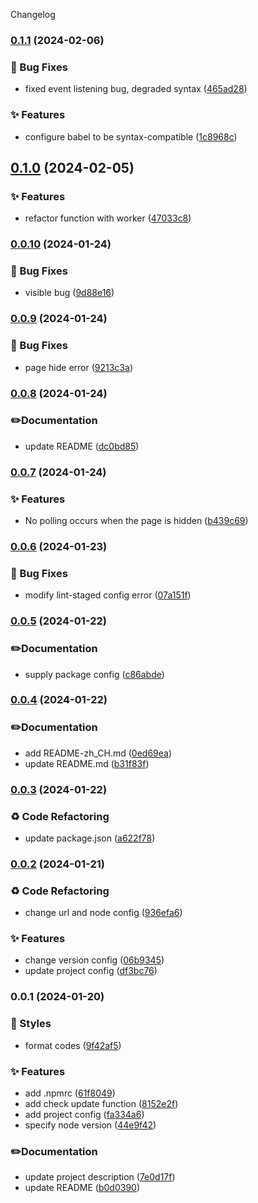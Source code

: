 Changelog
### [0.1.1](https://github.com/SWSJTX/check-dist-update/compare/v0.1.0...v0.1.1) (2024-02-06)


### 🐛 Bug Fixes

* fixed event listening bug, degraded syntax ([465ad28](https://github.com/SWSJTX/check-dist-update/commit/465ad28a3d9e723d6ee37131546fffbaf56746bb))


### ✨ Features

* configure babel to be syntax-compatible ([1c8968c](https://github.com/SWSJTX/check-dist-update/commit/1c8968c3b666dea0c50ab4df8384db8bf71fa252))

## [0.1.0](https://github.com/SWSJTX/check-dist-update/compare/v0.0.10...v0.1.0) (2024-02-05)


### ✨ Features

* refactor function with worker ([47033c8](https://github.com/SWSJTX/check-dist-update/commit/47033c8ce7f6eb638fdec09ab23138b3d2058549))

### [0.0.10](https://github.com/SWSJTX/check-dist-update/compare/v0.0.9...v0.0.10) (2024-01-24)


### 🐛 Bug Fixes

* visible bug ([9d88e16](https://github.com/SWSJTX/check-dist-update/commit/9d88e1618fc55c7e458d0801b853636c16b4398a))

### [0.0.9](https://github.com/SWSJTX/check-dist-update/compare/v0.0.8...v0.0.9) (2024-01-24)


### 🐛 Bug Fixes

* page hide error ([9213c3a](https://github.com/SWSJTX/check-dist-update/commit/9213c3a5cde0371c75eaa2753cfca51f9742c68b))

### [0.0.8](https://github.com/SWSJTX/check-dist-update/compare/v0.0.7...v0.0.8) (2024-01-24)


### ✏️Documentation

* update README ([dc0bd85](https://github.com/SWSJTX/check-dist-update/commit/dc0bd8571ff2cfa2bebbbb790d6a9d8d3a15eddb))

### [0.0.7](https://github.com/SWSJTX/check-dist-update/compare/v0.0.6...v0.0.7) (2024-01-24)


### ✨ Features

* No polling occurs when the page is hidden ([b439c69](https://github.com/SWSJTX/check-dist-update/commit/b439c69bf99ce970abb6a260e90fe6e0fbdefa6f))

### [0.0.6](https://github.com/SWSJTX/check-dist-update/compare/v0.0.5...v0.0.6) (2024-01-23)


### 🐛 Bug Fixes

* modify lint-staged config error ([07a151f](https://github.com/SWSJTX/check-dist-update/commit/07a151f7d9391a53339c7c16af9b6ff7a083b8ce))

### [0.0.5](https://github.com/SWSJTX/check-dist-update/compare/v0.0.4...v0.0.5) (2024-01-22)


### ✏️Documentation

* supply package config ([c86abde](https://github.com/SWSJTX/check-dist-update/commit/c86abded57b09345fa71831a5a9b7a4f1f054547))

### [0.0.4](https://github.com/SWSJTX/check-dist-update/compare/v0.0.3...v0.0.4) (2024-01-22)


### ✏️Documentation

* add README-zh_CH.md ([0ed69ea](https://github.com/SWSJTX/check-dist-update/commit/0ed69ea50fee25db057870d742f6cc7115716a16))
* update README.md ([b31f83f](https://github.com/SWSJTX/check-dist-update/commit/b31f83f98e386412cbaef2d8df29a6082f36be84))

### [0.0.3](https://github.com/SWSJTX/check-dist-update/compare/v0.0.2...v0.0.3) (2024-01-22)


### ♻️ Code Refactoring

* update package.json ([a622f78](https://github.com/SWSJTX/check-dist-update/commit/a622f78b74e08be98caec1e01e8f1c5d6baf1db3))

### [0.0.2](https://github.com/SWSJTX/check-dist-update/compare/v0.0.1...v0.0.2) (2024-01-21)


### ♻️ Code Refactoring

* change url and node config ([936efa6](https://github.com/SWSJTX/check-dist-update/commit/936efa6140ae439f00782ed3198516af4108be7b))


### ✨ Features

* change version config ([06b9345](https://github.com/SWSJTX/check-dist-update/commit/06b93457847c3d964e750355c3324d8a52b7dfab))
* update project config ([df3bc76](https://github.com/SWSJTX/check-dist-update/commit/df3bc763ec664b1260d8cfb2f15238787da8d57a))

### 0.0.1 (2024-01-20)


### 💄 Styles

* format codes ([9f42af5](https://github.com/SWSJTX/check-dist-update/commit/9f42af54fce2871bd173750bfa9a32402b67a5ac))


### ✨ Features

* add .npmrc ([61f8049](https://github.com/SWSJTX/check-dist-update/commit/61f80495eabb41c290f590949b50d348f23707f1))
* add check update function ([8152e2f](https://github.com/SWSJTX/check-dist-update/commit/8152e2fa1dcd732f0cb2a9da62e8be69e93027e1))
* add project config ([fa334a6](https://github.com/SWSJTX/check-dist-update/commit/fa334a6af5e2c9287780b152e8e80568d6d7cd95))
* specify node version ([44e9f42](https://github.com/SWSJTX/check-dist-update/commit/44e9f42148819204158eb5344ded6a0ee8245fbe))


### ✏️Documentation

* update project description ([7e0d17f](https://github.com/SWSJTX/check-dist-update/commit/7e0d17f0356fc9256b4103eec94f445499658e7b))
* update README ([b0d0390](https://github.com/SWSJTX/check-dist-update/commit/b0d0390f660fa941d216d3c0948c59c4de97eaad))
